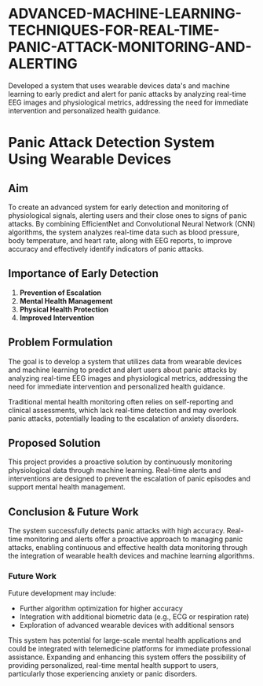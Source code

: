 # ADVANCED-MACHINE-LEARNING-TECHNIQUES-FOR-REAL-TIME-PANIC-ATTACK-MONITORING-AND-ALERTING
Developed a system that uses wearable devices data's and machine learning to early predict and alert for panic attacks by analyzing real-time EEG images and physiological metrics, addressing the need for immediate intervention and personalized health guidance.

# Panic Attack Detection System Using Wearable Devices

## Aim
To create an advanced system for early detection and monitoring of physiological signals, alerting users and their close ones to signs of panic attacks. By combining EfficientNet and Convolutional Neural Network (CNN) algorithms, the system analyzes real-time data such as blood pressure, body temperature, and heart rate, along with EEG reports, to improve accuracy and effectively identify indicators of panic attacks.

## Importance of Early Detection
1. **Prevention of Escalation**
2. **Mental Health Management**
3. **Physical Health Protection**
4. **Improved Intervention**

## Problem Formulation
The goal is to develop a system that utilizes data from wearable devices and machine learning to predict and alert users about panic attacks by analyzing real-time EEG images and physiological metrics, addressing the need for immediate intervention and personalized health guidance.

Traditional mental health monitoring often relies on self-reporting and clinical assessments, which lack real-time detection and may overlook panic attacks, potentially leading to the escalation of anxiety disorders.

## Proposed Solution
This project provides a proactive solution by continuously monitoring physiological data through machine learning. Real-time alerts and interventions are designed to prevent the escalation of panic episodes and support mental health management.

## Conclusion & Future Work
The system successfully detects panic attacks with high accuracy. Real-time monitoring and alerts offer a proactive approach to managing panic attacks, enabling continuous and effective health data monitoring through the integration of wearable health devices and machine learning algorithms.

### Future Work
Future development may include:
- Further algorithm optimization for higher accuracy
- Integration with additional biometric data (e.g., ECG or respiration rate)
- Exploration of advanced wearable devices with additional sensors

This system has potential for large-scale mental health applications and could be integrated with telemedicine platforms for immediate professional assistance. Expanding and enhancing this system offers the possibility of providing personalized, real-time mental health support to users, particularly those experiencing anxiety or panic disorders.
